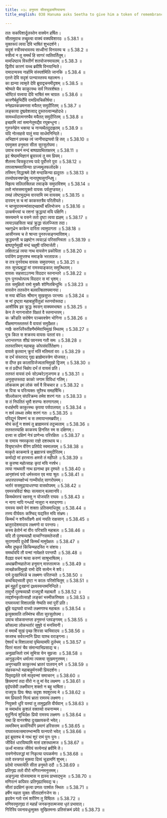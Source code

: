 ```yaml
---
title: ०३८ हनुमता सीताचूडामणियाचना
title_english: 038 Hanuma asks Seetha to give him a token of remembrance

---
```

<div class="audioEmbed"  caption="श्रीराम-हरिसीताराममूर्ति-घनपाठिभ्यां वचनम्" src="https://archive.org/download/Ramayana-recitation-Sriram-harisItArAmamUrti-Ghanapaati-v2/Kanda_5/Kanda_5_SK-038-Hanuma_asks_Seetha_to_give_him_a_token_of_remembrance.mp3"></div>

  
ततः सकपिशार्दूलस्तेन वाक्येन हर्षितः।  
सीतामुवाच तच्छ्रुत्वा वाक्यं वक्यविशारदः ॥ 5.38.1 ॥   
युक्तरूपं त्वया देवि भाषितं शुभदर्शने।  
सदृशं स्त्रीस्वभावस्य साध्वीनां विनयस्य च ॥ 5.38.2 ॥   
स्त्रीत्वं न तु समर्थं हि सागरं व्यतिवर्तितुम्।  
मामधिष्ठाय विस्तीर्णं शतयोजनमायतम् ॥ 5.38.3 ॥   
द्वितीयं कारणं यच्च ब्रवीषि विनयान्विते।  
रामादन्यस्य नार्हामि संस्पर्शमिति जानकि ॥ 5.38.4 ॥   
एतत्ते देवि सदृशं पत्न्यास्तस्य महात्मनः।  
का ह्यन्या त्वामृते देवि ब्रूयाद्वचनमीदृशम् ॥ 5.38.5 ॥   
श्रोष्यते चैव काकुत्स्थः सर्वं निरवशेषतः।  
चोष्टितं यत्त्वया देवि भाषितं मम चाग्रतः ॥ 5.38.6 ॥   
कारणैर्बहुभिर्देवि रामप्रियचिकीर्षया।  
स्नेहप्रस्कन्नमनसा मयैतत् समुदीरितम् ॥ 5.38.7 ॥   
लङ्काया दुष्प्रवेशत्वाद् दुस्तरत्वान्महोदधेः।  
सामर्थ्यादात्मनश्चैव मयैतत् समुदीरितम् ॥ 5.38.8 ॥   
इच्छामि त्वां समानेतुमद्यैव रघुबन्धुना।  
गुरुस्नेहेन भक्त्या च नान्यथैतदुदाहृतम् ॥ 5.38.9 ॥   
यदि नोत्सहसे यातुं मया सार्धमनिन्दिते।  
अभिज्ञानं प्रयच्छ त्वं जानीयाद्राघवो हि तत् ॥ 5.38.10 ॥   
एवमुक्ता हनुमता सीता सुरसुतोपमा।  
उवाच वचनं मन्दं बाष्पप्रग्रथिताक्षरम् ॥ 5.38.11 ॥   
इदं श्रेष्ठमभिज्ञानं ब्रूयास्त्वं तु मम प्रियम्।  
शैलस्य चित्रकूटस्य पादे पूर्वोत्तरे पुरा ॥ 5.38.12 ॥   
तापसाश्रमवासिन्याः प्राज्यमूलफलोदके।  
तस्मिन् सिद्धाश्रमे देशे मन्दाकिन्या ह्यदूरतः ॥ 5.38.13 ॥   
तस्योपवनषण्डेषु नानापुष्पसुगन्धिषु।  
विहृत्य सलिलक्लिन्ना तवाङ्के समुपाविशम् ॥ 5.38.14 ॥   
ततो मांससमायुक्तो वायसः पर्यतुण्डयत्।  
तमहं लोष्टमुद्यम्य वारयामि स्म वायसम् ॥ 5.38.15 ॥   
दारयन् स च मां काकस्तत्रैव परिलीयते।  
न चाप्युपारमन्मांसाद्भक्षार्थी बलिभोजनः ॥ 5.38.16 ॥   
उत्कर्षन्त्यां च रशनां क्रुद्धायां मयि पक्षिणि।  
स्रस्यमाने च वसने ततो दृष्टा त्वया ह्यहम् ॥ 5.38.17 ॥   
त्वयाऽपहसिता चाहं क्रुद्धा संलज्जिता तदा।  
भक्षगृध्रेन काकेन दारिता त्वामुपागता ॥ 5.38.18 ॥   
आसीनस्य च ते श्रान्ता पुनरुत्सङ्गमाविशम्।  
क्रुद्ध्यन्ती च प्रहृष्टेन त्वयाऽहं परिसान्त्विता ॥ 5.38.19 ॥   
बाष्पपूर्णमुखी मन्दं चक्षुषी परिमार्जती।  
लक्षिताऽहं त्वया नाथ वायसेन प्रकोपिता ॥ 5.38.20 ॥   
पर्यायेण प्रसुप्तश्च ममाङ्के भरताग्रजः।  
स तत्र पुनरेवाथ वायसः समुपागमत् ॥ 5.38.21 ॥   
ततः सुप्तप्रबुद्धां मां रामस्याङ्कात् समुत्थिताम्।  
वायसः सहसाऽऽगम्य विददार स्तनान्तरे ॥ 5.38.22 ॥   
पुनः पुनरथोत्पत्य विददार स मां भृशम्।  
ततः समुक्षितो रामो मुक्तैः शोणितबिन्दुभिः ॥ 5.38.23 ॥   
वायसेन ततस्तेन बलवत्क्लिश्यमानया।  
स मया बोधितः श्रीमान् सुखसुप्तः परन्तपः ॥ 5.38.24 ॥   
स मां दृष्ट्वा महाबाहुर्वितुन्नां स्तनयोस्तदा।  
आशीविष इव क्रुद्धः श्वसन् वाक्यमभाषत ॥ 5.38.25 ॥   
केन ते नागनासोरु विक्षतं वै स्तनान्तरम्।  
कः क्रीडति सरोषेण पञ्चवक्त्रेण भोगिना ॥ 5.38.26 ॥   
वीक्षमाणस्ततस्तं वै वायसं समुदैक्षत।  
नखैः सरुधिरैस्तीक्ष्णैर्मामेवाभिमुखं स्थितम् ॥ 5.38.27 ॥   
पुत्रः किल स शक्रस्य वायसः पततां वरः।  
धरान्तरगतः शीघ्रं पवनस्य गतौ समः ॥ 5.38.28 ॥   
ततस्तस्मिन् महाबाहुः कोपसंवर्तितेक्षणः।  
वायसे कृतवान् क्रूरां मतिं मतिमतां वरः ॥ 5.38.29 ॥   
स दर्भं संस्तराद् गृह्य ब्राह्मेमास्त्रेण योजयत्।  
स दीप्त इव कालाग्रिर्जज्वलाभिमुखो द्विजम् ॥ 5.38.30 ॥   
स तं प्रदीप्तं चिक्षेप दर्भं तं वायसं प्रति।  
ततस्तं वायसं दर्भः सोऽम्बरेऽनुजगाम ह ॥ 5.38.31 ॥   
अनुसृप्तस्तदा काको जगाम विविधां गतिम्।  
लोककाम इमं लोकं सर्वं वै विचचार ह ॥ 5.38.32 ॥   
स पित्रा च परित्यक्तः सुरैश्च समहर्षिभिः।  
त्रील्लोकान् संपरिक्रम्य तमेव शरणं गतः ॥ 5.38.33 ॥   
स तं निपतितं भूमौ शरण्यः शरणागतम्।  
वधार्हमपि काकुत्स्थः कृपया पर्यपालयत् ॥ 5.38.34 ॥   
न शर्म लब्ध्वा तमेव शरणं गतः ॥ 5.38.35 ॥   
परिद्यूनं विषण्णं च स तमायान्तमब्रवीत्।  
मोघं कर्तुं न शक्यं तु ब्राह्ममस्त्रं तदुच्यताम् ॥ 5.38.36 ॥   
ततस्तस्याक्षि काकस्य हिनस्ति स्म स दक्षिणम्।  
दत्त्वा स दक्षिणं नेत्रं प्राणेभ्यः परिरक्षितः ॥ 5.38.37 ॥   
स रामाय नमस्कृत्वा राज्ञे दशरथाय च।  
विसृष्टस्तेन वीरेण प्रतिपेदे स्वमालयम् ॥ 5.38.38 ॥   
मत्कृते काकमात्रे तु ब्रह्मास्त्रं समुदीरितम्।  
कर्माद्यो मां हरत्त्वत्तः क्षमसे तं महीपते ॥ 5.38.39 ॥   
स कुरुष्व महोत्साहः कृपां मयि नरर्षभ।  
त्वया नाथवती नाथ ह्यनाथा इव दृश्यते ॥ 5.38.40 ॥   
आनृशंस्यं परो धर्मस्त्वत्त एव मया श्रुतः ॥ 5.38.41 ॥   
अपारपारमक्षोभ्यं गाम्भीर्यात् सागरोपमम्।  
भर्तारं ससमुद्रायाधरण्या वासवोपमम् ॥ 5.38.42 ॥   
एवमस्त्रविदां श्रेष्ठः सत्यवान् बलवानपि।  
किमर्थमस्त्रं रक्षस्सु न योजयति राघवः ॥ 5.38.43 ॥   
न नागा नापि गन्धर्वा नासुरा न मरुद्गणाः।  
रामस्य समरे वेगं शक्ताः प्रतिसमाधितुम् ॥ 5.38.44 ॥   
तस्य वीर्यवतः कश्चिद् यद्यस्ति मयि संभ्रमः।  
किमर्थं न शरैस्तीक्ष्णैः क्षयं नयति राक्षसान् ॥ 5.38.45 ॥   
भ्रातुरादेशमादाय लक्ष्मणो वा परन्तपः।  
कस्य हेतोर्न मां वीरः परित्राति महाबलः ॥ 5.38.46 ॥   
यदि तौ पुरुषव्याघ्रौ वाय्वग्निसमतेजसौ।  
सुराणामपि दुर्धर्षौ किमर्थं मामुपेक्षतः ॥ 5.38.47 ॥   
ममैव दुष्कृतं किंचिन्महदस्ति न संशयः।  
समर्थावपि तौ यन्मां नावेक्षते परन्तपौ ॥ 5.38.48 ॥   
वैदह्या वचनं श्रत्वा करुणं साश्रुभाषितम्।  
अथाब्रवीन्महातेजा हनूमान् मारुतात्मजः ॥ 5.38.49 ॥   
त्वच्छोकविमुखो रामो देवि सत्येन मे शपे।  
रामे दुःखाभिपन्ने च लक्ष्मणः परितप्यते ॥ 5.38.50 ॥   
कथंचिद्भवती दृष्टा न कालः परिशोचितुम् ॥ 5.38.51 ॥   
इमं मुहूर्तं दुःखानां द्रक्ष्यस्यन्तमनिन्दिते।  
तावुभौ पुरुषव्याघ्रौ राजपुत्रौ महाबलौ ॥ 5.38.52 ॥   
त्वद्दर्शनकृतोत्साहौ लङ्कां भस्मीकरिष्यतः ॥ 5.38.53 ॥   
राघवस्त्वां विशालाक्षि नेष्यति स्वां पुरीं प्रति।  
ब्रूहि यद्राघवो वाच्यो लक्ष्मणश्च महाबलः ॥ 5.38.54 ॥   
इत्युक्तवति तस्मिंश्च सीता सुरसुतोपमा।  
उवाच सोकसन्तप्ता हनुमन्तं प्लवङ्गमम् ॥ 5.38.55 ॥   
कौसल्या लोकभर्तारं सुषुवे यं मनस्विनी।  
तं ममार्थे सुखं पृच्छ शिरसा चाभिवादय ॥ 5.38.56 ॥   
स्रजश्च सर्वरत्नानि प्रिया याश्च वराङ्गनाः।  
ऐश्वर्यं च विशालायां पृथिव्यामपि दुर्लभम् ॥ 5.38.57 ॥   
पितरं मातरं चैव संमान्याभिप्रसाद्य च।  
अनुप्रव्रजितो रामं सुमित्रा येन सुप्रजाः ॥ 5.38.58 ॥   
आनुकूल्येन धर्मात्मा त्यक्त्वा सुखमनुत्तमम्।  
अनुगच्छति काकुत्स्थं भ्रातरं पालयन् वने ॥ 5.38.59 ॥   
संहस्कन्धो महाबाहुर्मनस्वी प्रियदर्शनः।  
पितृवद्वर्तते रामे मातृवन्मां समाचरन् ॥ 5.38.60 ॥   
ह्रियमाणां तदा वीरो न तु मां वेद लक्ष्मणः ॥ 5.38.61 ॥   
वृद्दोपसेवी लक्ष्मीवान् शक्तो न बहु भाषिता।  
राजपुत्रः प्रियः श्रेष्ठः सदृशः श्वशुरस्य मे ॥ 5.38.62 ॥   
मम प्रियतरो नित्यं भ्राता रामस्य लक्ष्मणः।  
नियुक्तो धुरि यस्यां तु तामुद्वहति वीर्यवान् ॥ 5.38.63 ॥   
स ममार्थाय कुशलं वक्तव्यो वचनान्मम।  
मृदुर्नित्यं शुचिर्दक्षः प्रियो रामस्य लक्ष्मणः ॥ 5.38.64 ॥   
यथा हि वानरश्रेष्ठ दुःखक्षयकरो भवेत्।  
त्वमस्मिन् कार्यनिर्योगे प्रमाणं हरिसत्तम ॥ 5.38.65 ॥   
राघवस्त्वत्समारम्भान्मयि यत्नपरो भवेत् ॥ 5.38.66 ॥   
इदं ब्रूयाश्च मे नाथं शूरं रामं पुनः पुनः।  
जीवितं धारयिष्यामि मासं दशरथात्मज ॥ 5.38.67 ॥   
ऊर्ध्वं मासान्न जीवेयं सत्येनाहं ब्रवीमि ते।  
रावणेनोपरुद्धां मां निकृत्या पापकर्मणा ॥ 5.38.68 ॥   
ततो वस्त्रगतं मुक्त्वा दिव्यं चूडामणिं शुभम्।  
प्रदेयो राघवायेति सीता हनुमते ददौ ॥ 5.38.69 ॥   
प्रतिगृह्य ततो वीरो मणिरत्नमनुत्तमम्।  
अङ्गुल्या योजयामास न ह्यस्य प्राभवद्भुजः ॥ 5.38.70 ॥   
मणिरत्नं कपिवरः प्रतिगृह्याभिवद्य च।  
सीतां प्रदक्षिणं कृत्वा प्रणतः पार्श्वतः स्थितः ॥ 5.38.71 ॥   
हर्षेण महता युक्तः सीतादर्शनजेन सः।  
हृदयेन गतो रामं शरीरेण तु विष्ठितः ॥ 5.38.72 ॥   
मणिवरमुपगृह्य तं महार्हं जनकनृपात्मजया धृतं प्रभावात्।  
गिरिरिव पवनावधूत्मुक्तः सुखितमनाः प्रतिसंक्रमं प्रपेदे ॥ 5.38.73 ॥   